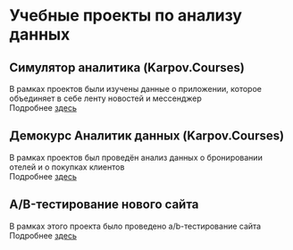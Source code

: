 # Учебные проекты по анализу данных

## Симулятор аналитика (Karpov.Courses)

В рамках проектов были изучены данные о приложении, которое объединяет в себе ленту новостей и мессенджер  
Подробнее [здесь](https://github.com/allopachuk/study_projects/tree/main/%D0%BA%D1%83%D1%80%D1%81%20%D1%81%D0%B8%D0%BC%D1%83%D0%BB%D1%8F%D1%82%D0%BE%D1%80%20%D0%B0%D0%BD%D0%B0%D0%BB%D0%B8%D1%82%D0%B8%D0%BA%D0%B0)

## Демокурс Аналитик данных (Karpov.Courses)

В рамках проектов был проведён анализ данных о бронировании отелей и о покупках клиентов  
Подробнее [здесь](https://github.com/allopachuk/study_projects/tree/main/%D0%B4%D0%B5%D0%BC%D0%BE%D0%BA%D1%83%D1%80%D1%81%20%D0%B0%D0%BD%D0%B0%D0%BB%D0%B8%D1%82%D0%B8%D0%BA%20%D0%B4%D0%B0%D0%BD%D0%BD%D1%8B%D1%85)

## A/B-тестирование нового сайта

В рамках этого проекта было проведено a/b-тестирование сайта  
Подробнее [здесь](https://github.com/allopachuk/study_projects/tree/main/ab-%D1%82%D0%B5%D1%81%D1%82%D0%B8%D1%80%D0%BE%D0%B2%D0%B0%D0%BD%D0%B8%D0%B5%20%D1%81%D0%B0%D0%B9%D1%82%D0%B0)
